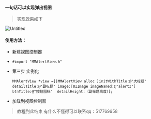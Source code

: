 #### 一句话可以实现弹出视图
> 实现效果如下


![Untitled](http://oluznpjl7.bkt.clouddn.com/Untitled.gif)

#### 使用方法：
*  新建视图控制器
*  `#import "MMAlertView.h"`
* 第三步 实例化

    ```
    MMAlertView *view =[[MMAlertView alloc ]initWithTitle:@"大标题" detailTitle:@"副标题" image:[UIImage imageNamed:@"alert3"] btnTitle:@"按钮图标"  detailHeight:（副标题高度）];
    ```
* 加载到视图控制器 


> 教程到此结束 有什么不懂得可以联系qq：517769958




